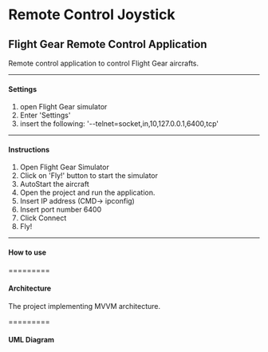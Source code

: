 # Remote Control Joystick
## Flight Gear Remote Control Application


Remote control application to control Flight Gear aircrafts.

------------
#### Settings
1. open Flight Gear simulator
2. Enter 'Settings'
3. insert the following: '--telnet=socket,in,10,127.0.0.1,6400,tcp'

--------------
#### Instructions
1. Open Flight Gear Simulator
2. Click on 'Fly!' button to start the simulator
3. AutoStart the aircraft
4. Open the project and run the application.
5. Insert IP address (CMD-> ipconfig)
6. Insert port number 6400
7. Click Connect
8. Fly!
-----------

#### How to use 

=========
#### Architecture
The project implementing MVVM architecture.

=========
#### UML Diagram
